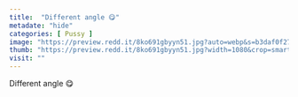 ```yaml
---
title:  "Different angle 😋"
metadate: "hide"
categories: [ Pussy ]
image: "https://preview.redd.it/8ko691gbyyn51.jpg?auto=webp&s=b3daf0f27d2428c8cb21377bc6798905393ce6ee"
thumb: "https://preview.redd.it/8ko691gbyyn51.jpg?width=1080&crop=smart&auto=webp&s=fc69c45da7fb7bbc821c25e089304d9822dbb55b"
visit: ""
---
```

Different angle 😋
